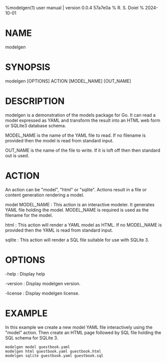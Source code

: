 %modelgen(1) user manual | version 0.0.4 57a7e0a
% R. S. Doiel
% 2024-10-01

# NAME

modelgen 

# SYNOPSIS

modelgen [OPTIONS] ACTION [MODEL_NAME] [OUT_NAME]

# DESCRIPTION

modelgen is a demonstration of the models package for Go.  It can read
a model expressed as YAML and transform the result into an HTML web form
or SQLite3 database schema.

MODEL_NAME is the name of the YAML file to read. If no filename is provided
then the model is read from standard input.

OUT_NAME is the name of the file to write. If it is loft off then
then standard out is used.

# ACTION

An action can be "model", "html" or "sqlite". Actions result in a file or
content generation rendering a model.

model MODEL_NAME
: This action is an interactive modeler. It generates YAML file holding
the model.  MODEL_NAME is required is used as the filename for the model.

html
: This action will render a YAML model as HTML. If no MODEL_NAME is provided
then the YAML is read from standard input.

sqlite
: This action will render a SQL file suitable for use with SQLite 3.

# OPTIONS

-help
: Display help

-version
: Display modelgen version.

-license
: Display modelgen license.

# EXAMPLE

In this example we create a new model YAML file interactively using
the "model" action. Then create an HTML page followed by SQL file
holding the SQL schema for SQLite 3.

~~~
modelgen model guestbook.yaml
modelgen html guestbook.yaml guestbook.html
modelgen sqlite guestbook.yaml guestbook.sql
~~~


